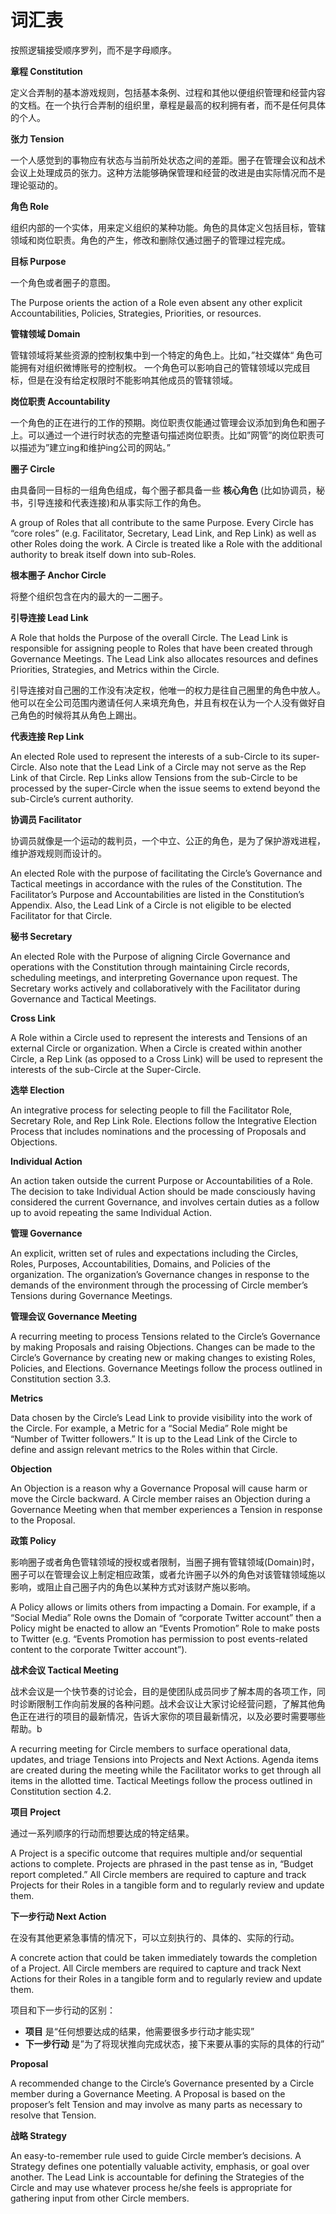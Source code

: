 # 词汇表

按照逻辑接受顺序罗列，而不是字母顺序。

**章程 Constitution**

定义合弄制的基本游戏规则，包括基本条例、过程和其他以便组织管理和经营内容的文档。在一个执行合弄制的组织里，章程是最高的权利拥有者，而不是任何具体的个人。

**张力 Tension**

一个人感觉到的事物应有状态与当前所处状态之间的差距。圈子在管理会议和战术会议上处理成员的张力。这种方法能够确保管理和经营的改进是由实际情况而不是理论驱动的。

**角色 Role**

组织内部的一个实体，用来定义组织的某种功能。角色的具体定义包括目标，管辖领域和岗位职责。角色的产生，修改和删除仅通过圈子的管理过程完成。

**目标 Purpose**

一个角色或者圈子的意图。

The Purpose orients the action of a Role even absent any other explicit Accountabilities, Policies, Strategies, Priorities, or resources.

**管辖领域 Domain**

管辖领域将某些资源的控制权集中到一个特定的角色上。比如，”社交媒体“ 角色可能拥有对组织微博账号的控制权。 一个角色可以影响自己的管辖领域以完成目标，但是在没有给定权限时不能影响其他成员的管辖领域。

**岗位职责 Accountability**

一个角色的正在进行的工作的预期。岗位职责仅能通过管理会议添加到角色和圈子上。可以通过一个进行时状态的完整语句描述岗位职责。比如”网管”的岗位职责可以描述为”建立ing和维护ing公司的网站。”


**圈子 Circle**

由具备同一目标的一组角色组成，每个圈子都具备一些 **核心角色** (比如协调员，秘书，引导连接和代表连接)和从事实际工作的角色。

A group of Roles that all contribute to the same Purpose. Every Circle has “core roles” (e.g. Facilitator, Secretary, Lead Link, and Rep Link) as well as other Roles doing the work. A Circle is treated like a Role with the additional authority to break itself down into sub-Roles.

**根本圈子 Anchor Circle**

将整个组织包含在内的最大的一二圈子。


**引导连接 Lead Link**

A Role that holds the Purpose of the overall Circle. The Lead Link is responsible for assigning people to Roles that have been created through Governance Meetings. The Lead Link also allocates resources and defines Priorities, Strategies, and Metrics within the Circle.

引导连接对自己圈的工作没有决定权，他唯一的权力是往自己圈里的角色中放人。他可以在全公司范围内邀请任何人来填充角色，并且有权在认为一个人没有做好自己角色的时候将其从角色上踢出。

**代表连接 Rep Link**

An elected Role used to represent the interests of a sub-Circle to its super-Circle. Also note that the Lead Link of a Circle may not serve as the Rep Link of that Circle. Rep Links allow Tensions from the sub-Circle to be processed by the super-Circle when the issue seems to extend beyond the sub-Circle’s current authority.

**协调员 Facilitator**

协调员就像是一个运动的裁判员，一个中立、公正的角色，是为了保护游戏进程，维护游戏规则而设计的。

An elected Role with the purpose of facilitating the Circle’s Governance and Tactical meetings in accordance with the rules of the Constitution. The Facilitator’s Purpose and Accountabilities are listed in the Constitution’s Appendix. Also, the Lead Link of a Circle is not eligible to be elected Facilitator for that Circle.


**秘书 Secretary**

An elected Role with the Purpose of aligning Circle Governance and operations with the Constitution through maintaining Circle records, scheduling meetings, and interpreting Governance upon request. The Secretary works actively and collaboratively with the Facilitator during Governance and Tactical Meetings.


**Cross Link**

A Role within a Circle used to represent the interests and Tensions of an external Circle or organization. When a Circle is created within another Circle, a Rep Link (as opposed to a Cross Link) will be used to represent the interests of the sub-Circle at the Super-Circle.


**选举 Election**

An integrative process for selecting people to fill the Facilitator Role, Secretary Role, and Rep Link Role. Elections follow the Integrative Election Process that includes nominations and the processing of Proposals and Objections.


**Individual Action**

An action taken outside the current Purpose or Accountabilities of a Role. The decision to take Individual Action should be made consciously having considered the current Governance, and involves certain duties as a follow up to avoid repeating the same Individual Action.

**管理 Governance**

An explicit, written set of rules and expectations including the Circles, Roles, Purposes, Accountabilities, Domains, and Policies of the organization. The organization’s Governance changes in response to the demands of the environment through the processing of Circle member’s Tensions during Governance Meetings.

**管理会议 Governance Meeting**

A recurring meeting to process Tensions related to the Circle’s Governance by making Proposals and raising Objections. Changes can be made to the Circle’s Governance by creating new or making changes to existing Roles, Policies, and Elections. Governance Meetings follow the process outlined in Constitution section 3.3.


**Metrics**

Data chosen by the Circle’s Lead Link to provide visibility into the work of the Circle. For example, a Metric for a “Social Media” Role might be “Number of Twitter followers.” It is up to the Lead Link of the Circle to define and assign relevant metrics to the Roles within that Circle.


**Objection**

An Objection is a reason why a Governance Proposal will cause harm or move the Circle backward. A Circle member raises an Objection during a Governance Meeting when that member experiences a Tension in response to the Proposal.

**政策 Policy**

影响圈子或者角色管辖领域的授权或者限制，当圈子拥有管辖领域(Domain)时，圈子可以在管理会议上制定相应政策，或者允许圈子以外的角色对该管辖领域施以影响，或阻止自己圈子内的角色以某种方式对该财产施以影响。

A Policy allows or limits others from impacting a Domain. For example, if a “Social Media” Role owns the Domain of “corporate Twitter account” then a Policy might be enacted to allow an “Events Promotion” Role to make posts to Twitter (e.g. “Events Promotion has permission to post events-related content to the corporate Twitter account”).


**战术会议 Tactical Meeting**

战术会议是一个快节奏的讨论会，目的是使团队成员同步了解本周的各项工作，同时诊断限制工作向前发展的各种问题。战术会议让大家讨论经营问题，了解其他角色正在进行的项目的最新情况，告诉大家你的项目最新情况，以及必要时需要哪些帮助。b

A recurring meeting for Circle members to surface operational data, updates, and triage Tensions into Projects and Next Actions. Agenda items are created during the meeting while the Facilitator works to get through all items in the allotted time. Tactical Meetings follow the process outlined in Constitution section 4.2.


**项目 Project**

通过一系列顺序的行动而想要达成的特定结果。

A Project is a specific outcome that requires multiple and/or sequential actions to complete. Projects are phrased in the past tense as in, “Budget report completed.” All Circle members are required to capture and track Projects for their Roles in a tangible form and to regularly review and update them.


**下一步行动 Next Action**

在没有其他更紧急事情的情况下，可以立刻执行的、具体的、实际的行动。

A concrete action that could be taken immediately towards the completion of a Project. All Circle members are required to capture and track Next Actions for their Roles in a tangible form and to regularly review and update them.

项目和下一步行动的区别：

* **项目** 是“任何想要达成的结果，他需要很多步行动才能实现”
* **下一步行动** 是”为了将现状推向完成状态，接下来要从事的实际的具体的行动”

**Proposal**

A recommended change to the Circle’s Governance presented by a Circle member during a Governance Meeting. A Proposal is based on the proposer’s felt Tension and may involve as many parts as necessary to resolve that Tension.


**战略 Strategy**

An easy-to-remember rule used to guide Circle member’s decisions. A Strategy defines one potentially valuable activity, emphasis, or goal over another. The Lead Link is accountable for defining the Strategies of the Circle and may use whatever process he/she feels is appropriate for gathering input from other Circle members.
